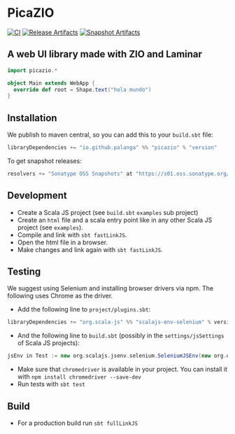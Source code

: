 PicaZIO
=======

[![CI][Badge-CI]][Link-CI]
[![Release Artifacts][Badge-SonatypeReleases]][Link-SonatypeReleases]
[![Snapshot Artifacts][Badge-SonatypeSnapshots]][Link-SonatypeSnapshots]

A web UI library made with ZIO and Laminar
------------------------------------------

```scala
import picazio.*

object Main extends WebApp {
  override def root = Shape.text("hola mundo")
}
```

Installation
------------

We publish to maven central, so you can add this to your `build.sbt` file:

```scala
libraryDependencies += "io.github.palanga" %% "picazio" % "version"
```

To get snapshot releases:

```scala
resolvers += "Sonatype OSS Snapshots" at "https://s01.oss.sonatype.org/content/repositories/snapshots"
```

Development
-----------

* Create a Scala JS project (see `build.sbt` `examples` sub project)
* Create an `html` file and a scala entry point like in any other Scala JS project (see `examples`).
* Compile and link with `sbt fastLinkJS`.
* Open the html file in a browser.
* Make changes and link again with `sbt fastLinkJS`.

Testing
-------

We suggest using Selenium and installing browser drivers via npm. The following uses Chrome as the driver.

* Add the following line to `project/plugins.sbt`:

```scala
libraryDependencies += "org.scala-js" %% "scalajs-env-selenium" % version
```

* And the following line to `build.sbt` (possibly in the `settings/jsSettings` of Scala JS projects):

```scala
jsEnv in Test := new org.scalajs.jsenv.selenium.SeleniumJSEnv(new org.openqa.selenium.chrome.ChromeOptions())
```

* Make sure that `chromedriver` is available in your project. You can install it
  with `npm install chromedriver --save-dev`
* Run tests with `sbt test`

Build
-----

* For a production build run `sbt fullLinkJS`

[//]: # (links)

[Link-CI]: https://github.com/palanga/picazio/actions/workflows/ci.yml "CI"

[Badge-CI]: https://github.com/palanga/picazio/actions/workflows/ci.yml/badge.svg "CI"

[Link-SonatypeReleases]: https://s01.oss.sonatype.org/content/repositories/releases/io/github/palanga/picazio-core_sjs1_3/ "Sonatype Releases"

[Badge-SonatypeReleases]: https://img.shields.io/nexus/r/https/s01.oss.sonatype.org/io.github.palanga/picazio-core_sjs1_3.svg "Sonatype Releases"

[Link-SonatypeSnapshots]: https://s01.oss.sonatype.org/content/repositories/snapshots/io/github/palanga/picazio-core_sjs1_3/ "Sonatype Snapshots"

[Badge-SonatypeSnapshots]: https://img.shields.io/nexus/s/https/s01.oss.sonatype.org/io.github.palanga/picazio-core_sjs1_3.svg "Sonatype Snapshots"
